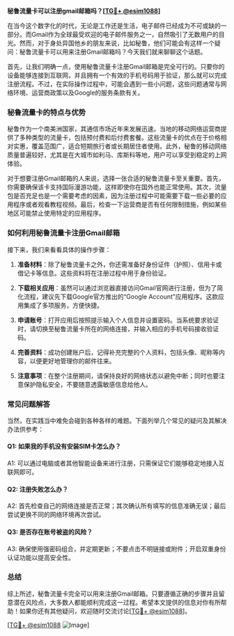 **秘鲁流量卡可以注册gmail邮箱吗？[[TG💪+ @esim1088](https://t.me/s/esim1088)]**

在当今这个数字化的时代，无论是工作还是生活，电子邮件已经成为不可或缺的一部分。而Gmail作为全球最受欢迎的电子邮件服务之一，自然吸引了无数用户的目光。然而，对于身处异国他乡的朋友来说，比如秘鲁，他们可能会有这样一个疑问：秘鲁流量卡可以用来注册Gmail邮箱吗？今天我们就来聊聊这个话题。

首先，让我们明确一点，使用秘鲁流量卡注册Gmail邮箱是完全可行的。只要你的设备能够连接到互联网，并且拥有一个有效的手机号码用于验证，那么就可以完成注册流程。不过，在实际操作过程中，可能会遇到一些小问题，这些问题通常与网络环境、运营商政策以及Google的服务条款有关。

### **秘鲁流量卡的特点与优势**

秘鲁作为一个南美洲国家，其通信市场近年来发展迅速。当地的移动网络运营商提供了多种类型的流量卡，包括预付费和后付费套餐。这些流量卡的优点在于价格相对实惠，覆盖范围广，适合短期旅行者或长期居住者使用。此外，秘鲁的移动网络质量普遍较好，尤其是在大城市如利马、库斯科等地，用户可以享受到稳定的上网体验。

对于想要注册Gmail邮箱的人来说，选择一张合适的秘鲁流量卡至关重要。首先，你需要确保该卡支持国际漫游功能，这样即使你在国外也能正常使用。其次，流量包是否充足也是一个需要考虑的因素，因为注册过程中可能需要下载一些必要的应用程序或者观看教程视频。最后，检查一下运营商是否有任何限制措施，例如某些地区可能禁止使用特定的应用程序。

### **如何利用秘鲁流量卡注册Gmail邮箱**

接下来，我们来看看具体的操作步骤：

1. **准备材料**：除了秘鲁流量卡之外，你还需准备好身份证件（护照）、信用卡或借记卡等信息。这些资料将在注册过程中用于身份验证。

2. **下载相关应用**：虽然可以通过浏览器直接访问Gmail官网进行注册，但为了简化流程，建议先下载Google官方推出的“Google Account”应用程序。这款应用集成了多项服务，方便快捷。

3. **申请账号**：打开应用后按照提示输入个人信息并设置密码。当系统要求验证时，请切换至秘鲁流量卡所在的网络连接，并输入相应的手机号码接收验证码。

4. **完善资料**：成功创建账户后，记得补充完整的个人资料，包括头像、昵称等内容，以便更好地管理你的邮件往来。

5. **注意事项**：在整个注册期间，请保持良好的网络状态以避免中断；同时也要注意保护隐私安全，不要随意透露敏感信息给他人。

### **常见问题解答**

当然，在实践当中难免会碰到各种各样的难题。下面列举几个常见的疑问及其解决办法供参考：

#### Q1: 如果我的手机没有安装SIM卡怎么办？
A1: 可以通过电脑或者其他智能设备来进行注册，只需保证它们能够稳定地接入互联网即可。

#### Q2: 注册失败怎么办？
A2: 首先检查自己的网络连接是否正常；其次确认所有填写的信息准确无误；最后尝试更换不同的网络环境再次尝试。

#### Q3: 是否存在账号被盗的风险？
A3: 确保使用强密码组合，并定期更新；不要点击不明链接或附件；开启双重身份认证功能以提高安全性。

### **总结**

综上所述，秘鲁流量卡完全可以用来注册Gmail邮箱。只要遵循正确的步骤并且留意潜在风险点，大多数人都能顺利完成这一过程。希望本文提供的信息对你有所帮助！如果你还有其他疑问，欢迎随时交流讨论[[TG💪+ @esim1088](https://t.me/s/esim1088)]。

[[TG💪+ @esim1088](https://t.me/s/esim1088) ![Image](https://i.postimg.cc/4NQfJmqS/Snipaste-2025-05-13-00-14-12.png)]